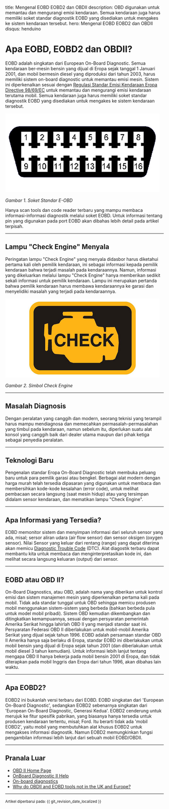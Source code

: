 title: Mengenal EOBD EOBD2 dan OBDII
description: OBD digunakan untuk memantau dan mengurangi emisi kendaraan. Semua kendaraan juga harus memiliki soket standar diagnostik EOBD yang disediakan untuk mengakes ke sistem kendaraan tersebut.
hero: Mengenal EOBD EOBD2 dan OBDII
disqus: henduino

# Apa EOBD, EOBD2 dan OBDII?

EOBD adalah singkatan dari European On-Board Diagnostic. Semua kendaraan ber-mesin bensin yang dijual di Eropa sejak tanggal 1 Januari 2001, dan mobil bermesin diesel yang diproduksi dari tahun 2003, harus memiliki sistem on-board diagnostic untuk memantau emisi mesin. Sistem ini diperkenalkan sesuai dengan [Regulasi Standar Emisi Kendaraan Eropa Directive 98/69/EC][1] untuk memantau dan mengurangi emisi kendaraan terutama mobil. Semua kendaraan juga harus memiliki soket standar diagnostik EOBD yang disediakan untuk mengakes ke sistem kendaraan tersebut.

![Soket E-OBD](./images/pin-eobd.jpg)

*Gambar 1. Soket Standar E-OBD*

Hanya scan tools dan code reader terbaru yang mampu membaca informasi-informasi diagnostik melalui soket EOBD. Untuk informasi tentang pin yang digunakan pada port EOBD akan dibahas lebih detail pada artikel terpisah.

***

## Lampu "Check Engine" Menyala

Peringatan lampu "Check Engine" yang menyala didasbor harus diketahui pertama kali oleh pemilik kendaraan, ini sebagai informasi kepada pemilik kendaraan bahwa terjadi masalah pada kendaraannya. Namun, informasi yang dikeluarkan melalui lampu "Check Engine" hanya memberikan sedikit sekali informasi untuk pemilik kendaraan. Lampu ini merupakan pertanda bahwa pemilik kendaraan harus membawa kendaraannya ke garasi dan menyelidiki masalah yang terjadi pada kendaraannya.

![Check Engine Lamp](./images/check-engine.jpg)

*Gambar 2. Simbol Check Engine*

***

## Masalah Diagnosis

Dengan peralatan yang canggih dan modern, seorang teknisi yang terampil harus mampu mendiagnosa dan memecahkan permasalah-permasalahan yang timbul pada kendaraan, namun sebelum itu, diperlukan suatu alat konsol yang canggih baik dari dealer utama maupun dari pihak ketiga sebagai penyedia peralatan. 

***

## Teknologi Baru

Pengenalan standar Eropa On-Board Diagnostic telah membuka peluang baru untuk para pemilik garasi atau bengkel. Berbagai alat modern dengan harga murah telah tersedia dipasaran yang digunakan untuk membaca dan membersihkan kode-kode kesalahan (error code), untuk melihat pembacaan secara langsung (saat mesin hidup) atau yang tersimpan didalam sensor kendaraan, dan mematikan lampu "Check Engine".

***

## Apa Informasi yang Tersedia?

EOBD memonitor sistem dan menyimpan informasi dari seluruh sensor yang ada, misal; sersor aliran udara (air flow sensor) dan sensor oksigen (oxygen sensor). Nilai Sensor yang keluar dari rentang (range) yang dapat diterima akan memicu [Diagnostic Trouble Code][2] (DTC). Alat diagostik terbaru dapat membantu kita untuk membaca dan menginterpretasikan kode ini, dan melihat secara langsung keluaran (output) dari sensor.

***

## EOBD atau OBD II?

On-Board Diagnostics, atau OBD, adalah nama yang diberikan untuk kontrol emisi dan sistem manajemen mesin yang diperkenalkan pertama kali pada mobil. Tidak ada standar tunggal untuk OBD sehingga memicu produsen mobil menggunakan sistem-sistem yang berbeda (bahkan berbeda pula untuk model mobil pribadi). Sistem OBD kemudian dikembangkan dan ditingkatkan kemampuannya, sesuai dengan persyaratan pemerintah Amerika Serikat hingga lahirlah OBD II yang menjadi standar saat ini. Persyaratan Federasi OBD II diberlakukan untuk mobil-mobil Amerika Serikat yang dijual sejak tahun 1996.
EOBD adalah persamaan standar OBD II Amerika hanya saja berlaku di Eropa, standar EOBD ini diberlakukan untuk mobil bensin yang dijual di Eropa sejak tahun 2001 (dan diberlakukan untuk mobil diesel 3 tahun kemudian). Untuk informasi lebih lanjut tentang mengapa OBD II hanya bekerja pada mobil bensin 2001 di Eropa, dan tidak diterapkan pada mobil Inggris dan Eropa dari tahun 1996, akan dibahas lain waktu.

***

## Apa EOBD2?

EOBD2 ini bukanlah versi terbaru dari EOBD. EOBD singkatan dari 'European On-Board Diagnostic', sedangkan EOBD2 sebenarnya singkatan dari 'European On-Board Diagnostic, Generasi Kedua'. EOBD2 cenderung untuk merujuk ke fitur spesifik pabrikan, yang biasanya hanya tersedia untuk produsen kendaraan tertentu, misal; Ford. Itu berarti tidak ada 'mobil EOBD2', yaitu mobil yang membutuhkan alat khusus EOBD2 untuk mengakses informasi diagnostik. Namun EOBD2 memungkinkan fungsi pengambilan informasi lebih lanjut dari sebuah mobil EOBD/OBDII.

***

## Pranala Luar

* [OBD II Home Page][3]
* [OnBoard Diagnostic II Help][4]
* [On-board diagnostics][5]
* [Why do OBDII and EOBD tools not in the UK and Europe?][6]

[1]: http://eur-lex.europa.eu/LexUriServ/LexUriServ.do?uri=CONSLEG:1998L0069:19981228:EN:PDF
[2]: http://en.wikipedia.org/wiki/OBD-II_PIDs
[3]: http://www.obdii.com/
[4]: http://www.aa1car.com/obd2help/
[5]: http://en.wikipedia.org/wiki/On-board_diagnostics
[6]: http://www.gendan.co.uk/article_1.html

***

<small>Artikel diperbarui pada: {{ git_revision_date_localized }}</small>